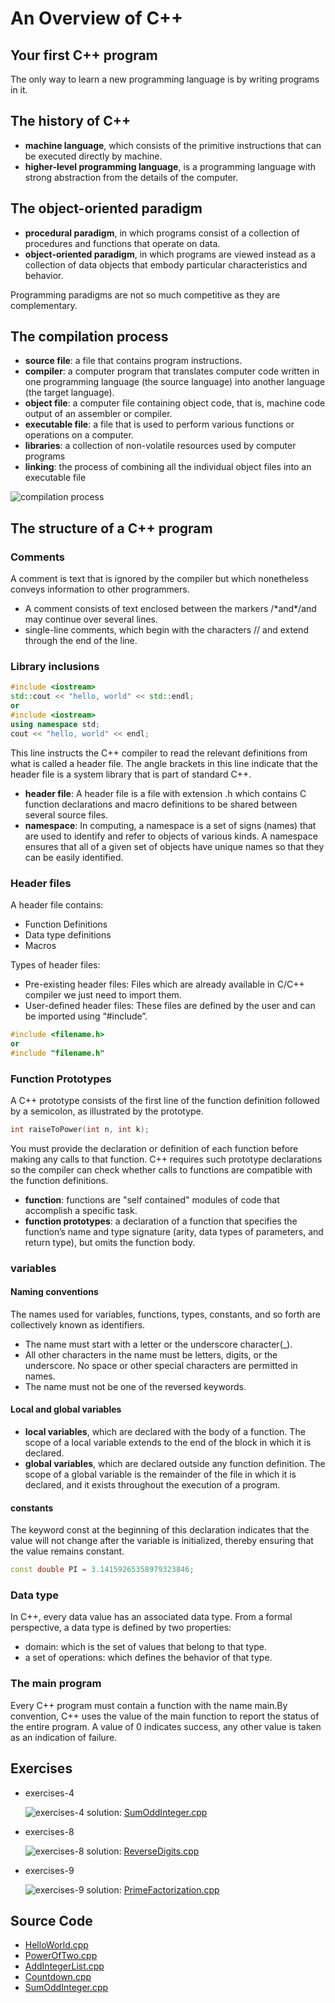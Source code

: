 # An Overview of C++

## Your first C++ program

The only way to learn a new programming language is by writing programs in it.

## The history of C++

* **machine language**, which consists of the primitive instructions that can
  be executed directly by machine.
* **higher-level programming language**, is a programming language with strong
  abstraction from the details of the computer.

## The object-oriented paradigm

* **procedural paradigm**, in which programs consist of a collection of
  procedures and functions that operate on data.
* **object-oriented paradigm**, in which programs are viewed instead as a
  collection of data objects that embody particular characteristics and behavior.

Programming paradigms are not so much competitive as they are complementary.

## The compilation process

* **source file**: a file that contains program instructions.
* **compiler**: a computer program that translates computer code written in one
  programming language (the source language) into another language (the target
  language).
* **object file**: a computer file containing object code, that is, machine
  code output of an assembler or compiler.
* **executable file**: a file that is used to perform various functions or
  operations on a computer.
* **libraries**: a collection of non-volatile resources used by computer programs
* **linking**: the process of combining all the individual object files into an
  executable file

![compilation process](./images/chapter1_compilation_process.png)

## The structure of a C++ program

### Comments

 A comment is text that is ignored by the compiler but which nonetheless conveys
 information to other programmers.

* A comment consists of text enclosed between the markers /\*and\*/and may
  continue over several lines.
* single-line comments, which begin with the characters // and extend through
  the end of the line.

### Library inclusions

```c++
#include <iostream>
std::cout << "hello, world" << std::endl;
or
#include <iostream>
using namespace std;
cout << "hello, world" << endl;
```

This line instructs the C++ compiler to read the relevant definitions from what
is called a header file. The angle brackets in this line indicate that the
header file is a system library that is part of standard C++.

* **header file**: A header file is a file with extension .h which contains C
  function declarations and macro definitions to be shared between several
  source files.
* **namespace**: In computing, a namespace is a set of signs (names) that are
  used to identify and refer to objects of various kinds. A namespace ensures
  that all of a given set of objects have unique names so that they can be
  easily identified.

### Header files

A header file contains:

* Function Definitions
* Data type definitions
* Macros

Types of header files:

* Pre-existing header files: Files which are already available in C/C++ compiler
  we just need to import them.
* User-defined header files: These files are defined by the user and can be
  imported using “#include”.

```c++
#include <filename.h>
or
#include "filename.h"
```

### Function Prototypes

A C++ prototype consists of the first line of the function definition followed
by a semicolon, as illustrated by the prototype.

```c++
int raiseToPower(int n, int k);
```

You must provide the declaration or definition of each function before making
any calls to that function. C++ requires such prototype declarations so the
compiler can check whether calls to functions are compatible with the function
definitions.

* **function**: functions are "self contained" modules of code that accomplish
  a specific task.
* **function prototypes**: a declaration of a function that specifies the
  function’s name and type signature (arity, data types of parameters, and
  return type), but omits the function body.

### variables

#### Naming conventions

The names used for variables, functions, types, constants, and so forth are
collectively known as identifiers.

* The name must start with a letter or the underscore character(_).
* All other characters in the name must be letters, digits, or the underscore.
  No space or other special characters are permitted in names.
* The name must not be one of the reversed keywords.

#### Local and global variables

* **local variables**, which are declared with the body of a function. The scope
  of a local variable extends to the end of the block in which it is declared.
* **global variables**, which are declared outside any function definition. The
  scope of a global variable is the remainder of the file in which it is
  declared, and it exists throughout the execution of a program.

#### constants

The keyword const at the beginning of this declaration indicates that the value
will not change after the variable is initialized, thereby ensuring that the
value remains constant.

```c++
const double PI = 3.14159265358979323846;
```

### Data type

In C++, every data value has an associated data type. From a formal perspective,
a data type is defined by two properties:

* domain: which is the set of values that belong to that type.
* a set of operations: which defines the behavior of that type.

### The main program

Every C++ program must contain a function with the name main.By convention, C++
uses the value of the main function to report the status of the entire program.
A value of 0 indicates success, any other value is taken as an indication of
failure.

## Exercises

* exercises-4

  ![exercises-4](./images/chapter1_exercise4.png)
  solution: [SumOddInteger.cpp](./codes/SumOddInteger.cpp)

* exercises-8

  ![exercises-8](./images/chapter1_exercise8.png)
  solution: [ReverseDigits.cpp](./codes/ReverseDigits.cpp)

* exercises-9

  ![exercises-9](./images/chapter1_exercise9.png)
  solution: [PrimeFactorization.cpp](./codes/PrimeFactorization.cpp)

## Source Code

* [HelloWorld.cpp](./codes/HelloWorld.cpp)
* [PowerOfTwo.cpp](./codes/PowerOfTwo.cpp)
* [AddIntegerList.cpp](./codes/AddIntegerList.cpp)
* [Countdown.cpp](./codes/Countdown.cpp)
* [SumOddInteger.cpp](./codes/SumOddInteger.cpp)
